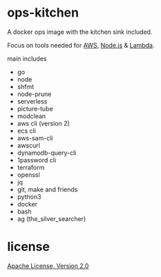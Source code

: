 # ops-kitchen

A docker ops image with the kitchen sink included.

Focus on tools needed for [AWS](https://aws.amazon.com), [Node.js](https://nodejs.org) & [Lambda](https://aws.amazon.com/lambda).

main includes

* go
* node
* shfmt
* node-prune
* serverless
* picture-tube
* modclean
* aws cli (version 2)
* ecs cli
* aws-sam-cli
* awscurl
* dynamodb-query-cli
* 1password cli
* terraform
* openssl
* jq
* git, make and friends
* python3
* docker
* bash
* ag (the_silver_searcher)

# license

[Apache License, Version 2.0](LICENSE)
